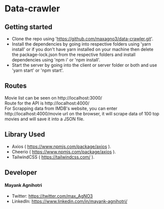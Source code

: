 # Data-crawler

## Getting started
- Clone the repo using 'https://github.com/maxagno3/data-crawler.git'.
- Install the dependencies by going into respective folders using 'yarn install' or if you don't have yarn installed on your machine then delete the package-lock.json from the respective folders and install dependencies using 'npm i' or 'npm install'.
- Start the server by going into the client or server folder or both and use 'yarn start' or 'npm start'.

## Routes
 Movie list can be seen on http://localhost:3000/ \
 Route for the API is http://localhost:4000/ \
 For Scrapping data from IMDB's website, you can enter http://localhost:4000/movie url on the browser, it will scrape data of 100 top movies and will save it into a JSON file.
 
## Library Used
- Axios ( https://www.npmjs.com/package/axios ).
- Cheerio ( https://www.npmjs.com/package/axios ).
- TailwindCSS ( https://tailwindcss.com/ ).

## Developer
#### Mayank Agnihotri
- Twitter: https://twitter.com/max_AgNO3
- LinkedIn: https://www.linkedin.com/in/mayank-agnihotri/
